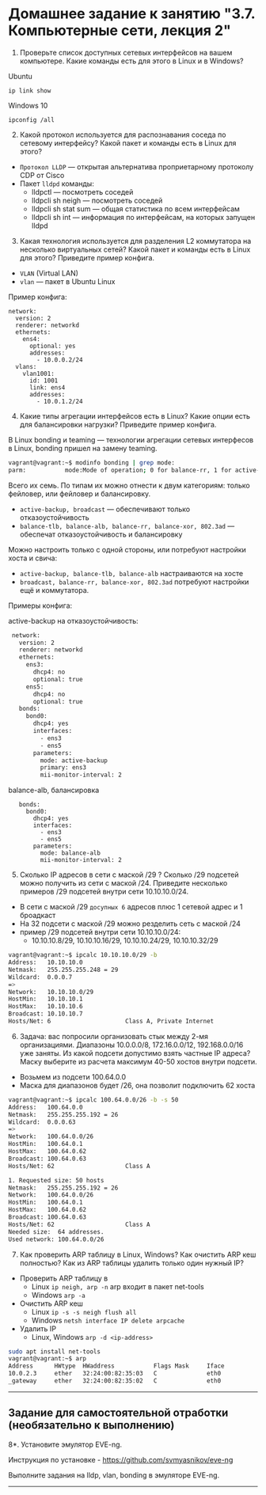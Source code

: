 # Домашнее задание к занятию "3.7. Компьютерные сети, лекция 2"

1. Проверьте список доступных сетевых интерфейсов на вашем компьютере. Какие команды есть для этого в Linux и в Windows?

Ubuntu
```
ip link show
```
Windows 10
```
ipconfig /all
```
2. Какой протокол используется для распознавания соседа по сетевому интерфейсу? Какой пакет и команды есть в Linux для этого?

- `Протокол LLDP` — открытая альтернатива проприетарному протоколу CDP от Cisco
- Пакет `lldpd` команды:
	- lldpctl — посмотреть соседей
	- lldpcli sh neigh — посмотреть соседей
	- lldpcli sh stat sum — общая статистика по всем интерфейсам
	- lldpcli sh int — информация по интерфейсам, на которых запущен lldpd
3. Какая технология используется для разделения L2 коммутатора на несколько виртуальных сетей? Какой пакет и команды есть в Linux для этого? Приведите пример конфига.
- `VLAN` (Virtual LAN)
- `vlan` — пакет в Ubuntu Linux

Пример конфига:
```
network:
  version: 2
  renderer: networkd
  ethernets:
    ens4:
      optional: yes
      addresses: 
        - 10.0.0.2/24
  vlans:
    vlan1001:
      id: 1001
      link: ens4 
      addresses:
        - 10.0.1.2/24
```
4. Какие типы агрегации интерфейсов есть в Linux? Какие опции есть для балансировки нагрузки? Приведите пример конфига.

В Linux bonding и teaming — технологии агрегации сетевых интерфесов в Linux, bonding пришел на замену teaming. 

```bash
vagrant@vagrant:~$ modinfo bonding | grep mode:
parm:           mode:Mode of operation; 0 for balance-rr, 1 for active-backup, 2 for balance-xor, 3 for broadcast, 4 for 802.3ad, 5 for balance-tlb, 6 for balance-alb (charp)
```
Всего их семь. По типам их можно отнести к двум категориям: только фейловер, или фейловер и балансировку.

- `active-backup, broadcast` — обеспечивают только отказоустойчивость
- `balance-tlb, balance-alb, balance-rr, balance-xor, 802.3ad` — обеспечат отказоустойчивость и балансировку

Можно настроить только с одной стороны, или потребуют настройки хоста и свича:

- `active-backup, balance-tlb, balance-alb` настраиваются на хосте
- `broadcast, balance-rr, balance-xor, 802.3ad` потребуют настройки ещё и коммутатора.

Примеры конфига:

active-backup на отказоустойчивость:
```bash
 network:
   version: 2
   renderer: networkd
   ethernets:
     ens3:
       dhcp4: no 
       optional: true
     ens5: 
       dhcp4: no 
       optional: true
   bonds:
     bond0: 
       dhcp4: yes 
       interfaces:
         - ens3
         - ens5
       parameters:
         mode: active-backup
         primary: ens3
         mii-monitor-interval: 2
```
balance-alb, балансировка
```
   bonds:
     bond0: 
       dhcp4: yes 
       interfaces:
         - ens3
         - ens5
       parameters:
         mode: balance-alb
         mii-monitor-interval: 2
```

5. Сколько IP адресов в сети с маской /29 ? Сколько /29 подсетей можно получить из сети с маской /24. Приведите несколько примеров /29 подсетей внутри сети 10.10.10.0/24.
- В сети с маской /29 `досупных 6` адресов плюс 1 сетевой адрес и 1 броадкаст
- На 32 подсети с маской /29 можно резделить сеть с маской /24
- пример /29 подсетей внутри сети 10.10.10.0/24:
	- 10.10.10.8/29, 10.10.10.16/29, 10.10.10.24/29, 10.10.10.32/29
```bash
vagrant@vagrant:~$ ipcalc 10.10.10.0/29 -b
Address:   10.10.10.0
Netmask:   255.255.255.248 = 29
Wildcard:  0.0.0.7
=>
Network:   10.10.10.0/29
HostMin:   10.10.10.1
HostMax:   10.10.10.6
Broadcast: 10.10.10.7
Hosts/Net: 6                     Class A, Private Internet
```

6. Задача: вас попросили организовать стык между 2-мя организациями. Диапазоны 10.0.0.0/8, 172.16.0.0/12, 192.168.0.0/16 уже заняты. Из какой подсети допустимо взять частные IP адреса? Маску выберите из расчета максимум 40-50 хостов внутри подсети.

- Возьмем из подсети 100.64.0.0
- Маска для диапазонов будет /26, она позволит подключить 62 хоста

```bash
vagrant@vagrant:~$ ipcalc 100.64.0.0/26 -b -s 50
Address:   100.64.0.0
Netmask:   255.255.255.192 = 26
Wildcard:  0.0.0.63
=>
Network:   100.64.0.0/26
HostMin:   100.64.0.1
HostMax:   100.64.0.62
Broadcast: 100.64.0.63
Hosts/Net: 62                    Class A

1. Requested size: 50 hosts
Netmask:   255.255.255.192 = 26 
Network:   100.64.0.0/26
HostMin:   100.64.0.1
HostMax:   100.64.0.62
Broadcast: 100.64.0.63
Hosts/Net: 62                    Class A
Needed size:  64 addresses.
Used network: 100.64.0.0/26
```

7. Как проверить ARP таблицу в Linux, Windows? Как очистить ARP кеш полностью? Как из ARP таблицы удалить только один нужный IP?

- Проверить ARP таблицу в 
	- Linux `ip neigh, arp -n` arp входит в пакет net-tools
	- Windows `arp -a`
- Очистить ARP кеш
	- Linux `ip -s -s neigh flush all`
	- Windows `netsh interface IP delete arpcache`
- Удалить IP 
	- Linux, Windows `arp -d <ip-address>`
```bash
sudo apt install net-tools
vagrant@vagrant:~$ arp
Address      HWtype  HWaddress           Flags Mask     Iface
10.0.2.3     ether   32:24:00:82:35:03   C              eth0 
_gateway     ether   32:24:00:82:35:02   C              eth0
```

 ---
## Задание для самостоятельной отработки (необязательно к выполнению)

 8*. Установите эмулятор EVE-ng.
 
 Инструкция по установке - https://github.com/svmyasnikov/eve-ng

 Выполните задания на lldp, vlan, bonding в эмуляторе EVE-ng. 
 
 ---